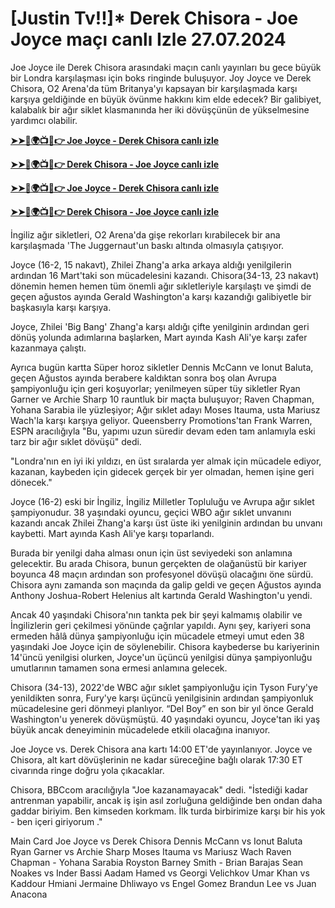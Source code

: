 #  [Justin Tv!!]* Derek Chisora - Joe Joyce maçı canlı Izle 27.07.2024

Joe Joyce ile Derek Chisora ​​arasındaki maçın canlı yayınları bu gece büyük bir Londra karşılaşması için boks ringinde buluşuyor. Joy Joyce ve Derek Chisora, O2 Arena'da tüm Britanya'yı kapsayan bir karşılaşmada karşı karşıya geldiğinde en büyük övünme hakkını kim elde edecek? Bir galibiyet, kalabalık bir ağır siklet klasmanında her iki dövüşçünün de yükselmesine yardımcı olabilir.
 
**[➤➤🔴🌍📺📱👉 Joe Joyce - Derek Chisora canlı izle](https://cutt.ly/delzg1nq)**

**[➤➤🔴🌍📺📱👉 Derek Chisora - Joe Joyce canlı izle](https://cutt.ly/delzg1nq)**

**[➤➤🔴🌍📺📱👉 Joe Joyce - Derek Chisora canlı izle](https://cutt.ly/delzg1nq)**

**[➤➤🔴🌍📺📱👉 Derek Chisora - Joe Joyce canlı izle](https://cutt.ly/delzg1nq)**

İngiliz ağır sikletleri, O2 Arena'da gişe rekorları kırabilecek bir ana karşılaşmada 'The Juggernaut'un baskı altında olmasıyla çatışıyor.

Joyce (16-2, 15 nakavt), Zhilei Zhang'a arka arkaya aldığı yenilgilerin ardından 16 Mart'taki son mücadelesini kazandı. Chisora ​​​​(34-13, 23 nakavt) dönemin hemen hemen tüm önemli ağır sıkletleriyle karşılaştı ve şimdi de geçen ağustos ayında Gerald Washington'a karşı kazandığı galibiyetle bir başkasıyla karşı karşıya.

Joyce, Zhilei 'Big Bang' Zhang'a karşı aldığı çifte yenilginin ardından geri dönüş yolunda adımlarına başlarken, Mart ayında Kash Ali'ye karşı zafer kazanmaya çalıştı.

Ayrıca bugün kartta Süper horoz sikletler Dennis McCann ve Ionut Baluta, geçen Ağustos ayında berabere kaldıktan sonra boş olan Avrupa şampiyonluğu için geri koşuyorlar; yenilmeyen süper tüy sikletler Ryan Garner ve Archie Sharp 10 rauntluk bir maçta buluşuyor; Raven Chapman, Yohana Sarabia ile yüzleşiyor; Ağır sıklet adayı Moses Itauma, usta Mariusz Wach'la karşı karşıya geliyor.
Queensberry Promotions'tan Frank Warren, ESPN aracılığıyla "Bu, yapımı uzun süredir devam eden tam anlamıyla eski tarz bir ağır sıklet dövüşü" dedi.

"Londra'nın en iyi iki yıldızı, en üst sıralarda yer almak için mücadele ediyor, kazanan, kaybeden için gidecek gerçek bir yer olmadan, hemen işine geri dönecek."

Joyce (16-2) eski bir İngiliz, İngiliz Milletler Topluluğu ve Avrupa ağır sıklet şampiyonudur. 38 yaşındaki oyuncu, geçici WBO ağır sıklet unvanını kazandı ancak Zhilei Zhang'a karşı üst üste iki yenilginin ardından bu unvanı kaybetti. Mart ayında Kash Ali'ye karşı toparlandı.

Burada bir yenilgi daha alması onun için üst seviyedeki son anlamına gelecektir.
Bu arada Chisora, bunun gerçekten de olağanüstü bir kariyer boyunca 48 maçın ardından son profesyonel dövüşü olacağını öne sürdü.
Chisora ​​​​aynı zamanda son maçında da galip geldi ve geçen Ağustos ayında Anthony Joshua-Robert Helenius alt kartında Gerald Washington'u yendi.

Ancak 40 yaşındaki Chisora'nın tankta pek bir şeyi kalmamış olabilir ve İngilizlerin geri çekilmesi yönünde çağrılar yapıldı.
Aynı şey, kariyeri sona ermeden hâlâ dünya şampiyonluğu için mücadele etmeyi umut eden 38 yaşındaki Joe Joyce için de söylenebilir.
Chisora ​​kaybederse bu kariyerinin 14'üncü yenilgisi olurken, Joyce'un üçüncü yenilgisi dünya şampiyonluğu umutlarının tamamen sona ermesi anlamına gelecek.

Chisora ​​(34-13), 2022'de WBC ağır sıklet şampiyonluğu için Tyson Fury'ye yenildikten sonra, Fury'ye karşı üçüncü yenilgisinin ardından şampiyonluk mücadelesine geri dönmeyi planlıyor. “Del Boy” en son bir yıl önce Gerald Washington'u yenerek dövüşmüştü. 40 yaşındaki oyuncu, Joyce'tan iki yaş büyük ancak deneyiminin mücadelede etkili olacağına inanıyor.

Joe Joyce vs. Derek Chisora ​​​​ana kartı 14:00 ET'de yayınlanıyor. Joyce ve Chisora, alt kart dövüşlerinin ne kadar süreceğine bağlı olarak 17:30 ET civarında ringe doğru yola çıkacaklar.

Chisora, BBCcom aracılığıyla "Joe kazanamayacak" dedi. "İstediği kadar antrenman yapabilir, ancak iş işin asıl zorluğuna geldiğinde ben ondan daha gaddar biriyim. Ben kimseden korkmam. İlk turda birbirimize karşı bir his yok - ben içeri giriyorum ."

Main Card
Joe Joyce vs Derek Chisora
Dennis McCann vs Ionut Baluta
Ryan Garner vs Archie Sharp
Moses Itauma vs Mariusz Wach
Raven Chapman - Yohana Sarabia
Royston Barney Smith - Brian Barajas
Sean Noakes vs Inder Bassi
Aadam Hamed vs Georgi Velichkov
Umar Khan vs Kaddour Hmiani
Jermaine Dhliwayo vs Engel Gomez
Brandun Lee vs Juan Anacona
